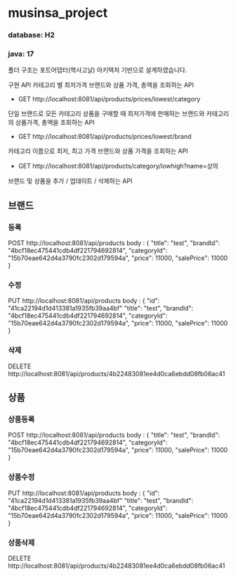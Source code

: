 # musinsa_project
 
### database: H2
### java: 17
폴더 구조는 포트어댑터(핵사고날) 아키텍처 기반으로 설계하였습니다.

구현 API
카테고리 별 최저가격 브랜드와 상품 가격, 총액을 조회하는 API
- GET http://localhost:8081/api/products/prices/lowest/category

단일 브랜드로 모든 카테고리 상품을 구매할 때 최저가격에 판매하는 브랜드와 카테고리의 상품가격, 총액을 조회하는 API
- GET http://localhost:8081/api/products/prices/lowest/brand

카테고리 이름으로 최저, 최고 가격 브랜드와 상품 가격을 조회하는 API
- GET http://localhost:8081/api/products/category/lowhigh?name=상의

브랜드 및 상품을 추가 / 업데이트 / 삭제하는 API
## 브랜드
### 등록
POST http://localhost:8081/api/products
body : {
"title": "test",
"brandId": "4bcf18ec475441cdb4df221794692814",
"categoryId": "15b70eae642d4a3790fc2302d179594a",
"price": 11000,
"salePrice": 11000
}

### 수정
PUT http://localhost:8081/api/products
body : {
"id": "41ca22194d1d413381a1935fb39aa4bf"
"title": "test",
"brandId": "4bcf18ec475441cdb4df221794692814",
"categoryId": "15b70eae642d4a3790fc2302d179594a",
"price": 11000,
"salePrice": 11000
}

### 삭제
DELETE http://localhost:8081/api/products/4b22483081ee4d0ca6ebdd08fb06ac41

## 상품
### 상품등록
POST http://localhost:8081/api/products
body : {
"title": "test",
"brandId": "4bcf18ec475441cdb4df221794692814",
"categoryId": "15b70eae642d4a3790fc2302d179594a",
"price": 11000,
"salePrice": 11000
}

### 상품수정
PUT http://localhost:8081/api/products
body : {
"id": "41ca22194d1d413381a1935fb39aa4bf"
"title": "test",
"brandId": "4bcf18ec475441cdb4df221794692814",
"categoryId": "15b70eae642d4a3790fc2302d179594a",
"price": 11000,
"salePrice": 11000
}

### 상품삭제
DELETE http://localhost:8081/api/products/4b22483081ee4d0ca6ebdd08fb06ac41

